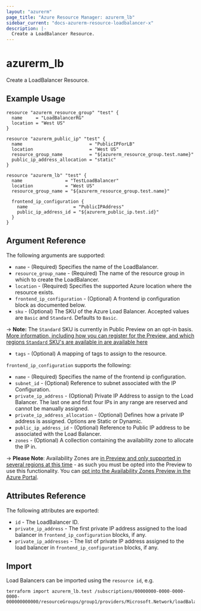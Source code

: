 ```yaml
---
layout: "azurerm"
page_title: "Azure Resource Manager: azurerm_lb"
sidebar_current: "docs-azurerm-resource-loadbalancer-x"
description: |-
  Create a LoadBalancer Resource.
---
```


# azurerm\_lb

Create a LoadBalancer Resource.

## Example Usage

```hcl
resource "azurerm_resource_group" "test" {
  name     = "LoadBalancerRG"
  location = "West US"
}

resource "azurerm_public_ip" "test" {
  name                         = "PublicIPForLB"
  location                     = "West US"
  resource_group_name          = "${azurerm_resource_group.test.name}"
  public_ip_address_allocation = "static"
}

resource "azurerm_lb" "test" {
  name                = "TestLoadBalancer"
  location            = "West US"
  resource_group_name = "${azurerm_resource_group.test.name}"

  frontend_ip_configuration {
    name                 = "PublicIPAddress"
    public_ip_address_id = "${azurerm_public_ip.test.id}"
  }
}
```

## Argument Reference

The following arguments are supported:

* `name` - (Required) Specifies the name of the LoadBalancer.
* `resource_group_name` - (Required) The name of the resource group in which to create the LoadBalancer.
* `location` - (Required) Specifies the supported Azure location where the resource exists.
* `frontend_ip_configuration` - (Optional) A frontend ip configuration block as documented below.
* `sku` - (Optional) The SKU of the Azure Load Balancer. Accepted values are `Basic` and `Standard`. Defaults to `Basic`.

-> **Note:** The `Standard` SKU is currently in Public Preview on an opt-in basis. [More information, including how you can register for the Preview, and which regions `Standard` SKU's are available in are available here](https://docs.microsoft.com/en-us/azure/load-balancer/load-balancer-standard-overview)

* `tags` - (Optional) A mapping of tags to assign to the resource.

`frontend_ip_configuration` supports the following:

* `name` - (Required) Specifies the name of the frontend ip configuration.
* `subnet_id` - (Optional) Reference to subnet associated with the IP Configuration.
* `private_ip_address` - (Optional) Private IP Address to assign to the Load Balancer. The last one and first four IPs in any range are reserved and cannot be manually assigned.
* `private_ip_address_allocation` - (Optional) Defines how a private IP address is assigned. Options are Static or Dynamic.
* `public_ip_address_id` - (Optional) Reference to Public IP address to be associated with the Load Balancer.
* `zones` - (Optional) A collection containing the availability zone to allocate the IP in.

-> **Please Note**: Availability Zones are [in Preview and only supported in several regions at this time](https://docs.microsoft.com/en-us/azure/availability-zones/az-overview) - as such you must be opted into the Preview to use this functionality. You can [opt into the Availability Zones Preview in the Azure Portal](http://aka.ms/azenroll).

## Attributes Reference

The following attributes are exported:

* `id` - The LoadBalancer ID.
* `private_ip_address` - The first private IP address assigned to the load balancer in `frontend_ip_configuration` blocks, if any.
* `private_ip_addresses` - The list of private IP address assigned to the load balancer in `frontend_ip_configuration` blocks, if any.

## Import

Load Balancers can be imported using the `resource id`, e.g.

```shell
terraform import azurerm_lb.test /subscriptions/00000000-0000-0000-0000-000000000000/resourceGroups/group1/providers/Microsoft.Network/loadBalancers/lb1
```
